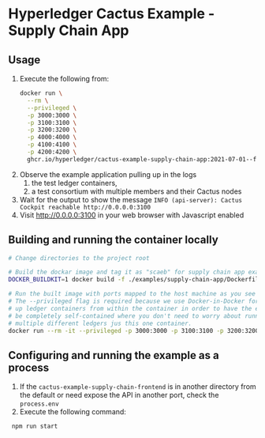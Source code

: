 # Hyperledger Cactus Example - Supply Chain App


## Usage

1. Execute the following from:
    ```sh
    docker run \
      --rm \
      --privileged \
      -p 3000:3000 \
      -p 3100:3100 \
      -p 3200:3200 \
      -p 4000:4000 \
      -p 4100:4100 \
      -p 4200:4200 \
      ghcr.io/hyperledger/cactus-example-supply-chain-app:2021-07-01--fix-1063-v2
    ```
2. Observe the example application pulling up in the logs
   1. the test ledger containers,
   2. a test consortium with multiple members and their Cactus nodes
3. Wait for the output to show the message `INFO (api-server): Cactus Cockpit reachable http://0.0.0.0:3100`
4. Visit http://0.0.0.0:3100 in your web browser with Javascript enabled

## Building and running the container locally

```sh
# Change directories to the project root

# Build the dockar image and tag it as "scaeb" for supply chain app example backend
DOCKER_BUILDKIT=1 docker build -f ./examples/supply-chain-app/Dockerfile . -t scaeb

# Run the built image with ports mapped to the host machine as you see fit
# The --privileged flag is required because we use Docker-in-Docker for pulling
# up ledger containers from within the container in order to have the example
# be completely self-contained where you don't need to worry about running
# multiple different ledgers jus this one container.
docker run --rm -it --privileged -p 3000:3000 -p 3100:3100 -p 3200:3200 -p 4000:4000 -p 4100:4100 -p 4200:4200 scaeb
```

## Configuring and running the example as a process

1. If the `cactus-example-supply-chain-frontend` is in another directory from the default or need expose the API in another port, check the `process.env`
2. Execute the following command:

```
 npm run start
```
